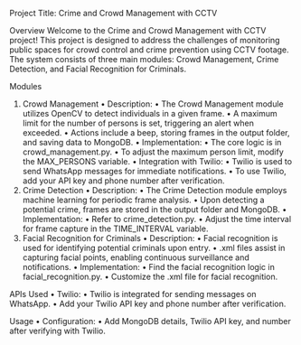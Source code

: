 Project Title: Crime and Crowd Management with CCTV

Overview
Welcome to the Crime and Crowd Management with CCTV project! This project is designed to address the challenges of monitoring public spaces for crowd control and crime prevention using CCTV footage. The system consists of three main modules: Crowd Management, Crime Detection, and Facial Recognition for Criminals.

Modules
1. Crowd Management
•	Description:
•	The Crowd Management module utilizes OpenCV to detect individuals in a given frame.
•	A maximum limit for the number of persons is set, triggering an alert when exceeded.
•	Actions include a beep, storing frames in the output folder, and saving data to MongoDB.
•	Implementation:
•	The core logic is in crowd_management.py.
•	To adjust the maximum person limit, modify the MAX_PERSONS variable.
•	Integration with Twilio:
•	Twilio is used to send WhatsApp messages for immediate notifications.
•	To use Twilio, add your API key and phone number after verification.
2. Crime Detection
•	Description:
•	The Crime Detection module employs machine learning for periodic frame analysis.
•	Upon detecting a potential crime, frames are stored in the output folder and MongoDB.
•	Implementation:
•	Refer to crime_detection.py.
•	Adjust the time interval for frame capture in the TIME_INTERVAL variable.
3. Facial Recognition for Criminals
•	Description:
•	Facial recognition is used for identifying potential criminals upon entry.
•	.xml files assist in capturing facial points, enabling continuous surveillance and notifications.
•	Implementation:
•	Find the facial recognition logic in facial_recognition.py.
•	Customize the .xml file for facial recognition.


APIs Used
•	Twilio:
•	Twilio is integrated for sending messages on WhatsApp.
•	Add your Twilio API key and phone number after verification.

Usage
•	Configuration:
•	Add MongoDB details, Twilio API key, and number after verifying with Twilio.

